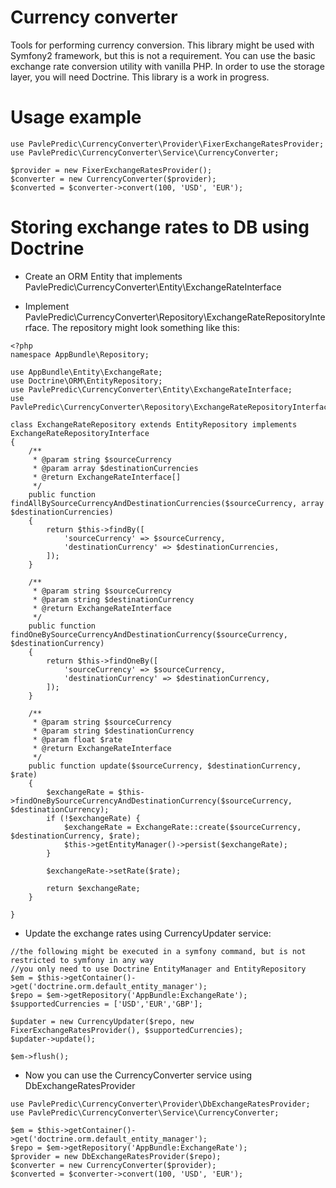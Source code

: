 # Currency converter
Tools for performing currency conversion. This library might be used with Symfony2 framework, but this is not a requirement. You can use the basic exchange rate conversion utility with vanilla PHP. In order to use the storage layer, you will need Doctrine. This library is a work in progress. 

# Usage example
```
use PavlePredic\CurrencyConverter\Provider\FixerExchangeRatesProvider;
use PavlePredic\CurrencyConverter\Service\CurrencyConverter;

$provider = new FixerExchangeRatesProvider();
$converter = new CurrencyConverter($provider);
$converted = $converter->convert(100, 'USD', 'EUR');
```

# Storing exchange rates to DB using Doctrine
- Create an ORM Entity that implements PavlePredic\CurrencyConverter\Entity\ExchangeRateInterface

- Implement PavlePredic\CurrencyConverter\Repository\ExchangeRateRepositoryInterface. The repository might look something like this:
```
<?php
namespace AppBundle\Repository;

use AppBundle\Entity\ExchangeRate;
use Doctrine\ORM\EntityRepository;
use PavlePredic\CurrencyConverter\Entity\ExchangeRateInterface;
use PavlePredic\CurrencyConverter\Repository\ExchangeRateRepositoryInterface;

class ExchangeRateRepository extends EntityRepository implements ExchangeRateRepositoryInterface
{
    /**
     * @param string $sourceCurrency
     * @param array $destinationCurrencies
     * @return ExchangeRateInterface[]
     */
    public function findAllBySourceCurrencyAndDestinationCurrencies($sourceCurrency, array $destinationCurrencies)
    {
        return $this->findBy([
            'sourceCurrency' => $sourceCurrency,
            'destinationCurrency' => $destinationCurrencies,
        ]);
    }

    /**
     * @param string $sourceCurrency
     * @param string $destinationCurrency
     * @return ExchangeRateInterface
     */
    public function findOneBySourceCurrencyAndDestinationCurrency($sourceCurrency, $destinationCurrency)
    {
        return $this->findOneBy([
            'sourceCurrency' => $sourceCurrency,
            'destinationCurrency' => $destinationCurrency,
        ]);
    }

    /**
     * @param string $sourceCurrency
     * @param string $destinationCurrency
     * @param float $rate
     * @return ExchangeRateInterface
     */
    public function update($sourceCurrency, $destinationCurrency, $rate)
    {
        $exchangeRate = $this->findOneBySourceCurrencyAndDestinationCurrency($sourceCurrency, $destinationCurrency);
        if (!$exchangeRate) {
            $exchangeRate = ExchangeRate::create($sourceCurrency, $destinationCurrency, $rate);
            $this->getEntityManager()->persist($exchangeRate);
        }

        $exchangeRate->setRate($rate);

        return $exchangeRate;
    }

}
```

- Update the exchange rates using CurrencyUpdater service:
```
//the following might be executed in a symfony command, but is not restricted to symfony in any way
//you only need to use Doctrine EntityManager and EntityRepository
$em = $this->getContainer()->get('doctrine.orm.default_entity_manager');
$repo = $em->getRepository('AppBundle:ExchangeRate');
$supportedCurrencies = ['USD','EUR','GBP'];

$updater = new CurrencyUpdater($repo, new FixerExchangeRatesProvider(), $supportedCurrencies);
$updater->update();

$em->flush();
```

- Now you can use the CurrencyConverter service using DbExchangeRatesProvider
```
use PavlePredic\CurrencyConverter\Provider\DbExchangeRatesProvider;
use PavlePredic\CurrencyConverter\Service\CurrencyConverter;

$em = $this->getContainer()->get('doctrine.orm.default_entity_manager');
$repo = $em->getRepository('AppBundle:ExchangeRate');
$provider = new DbExchangeRatesProvider($repo);
$converter = new CurrencyConverter($provider);
$converted = $converter->convert(100, 'USD', 'EUR');
```
